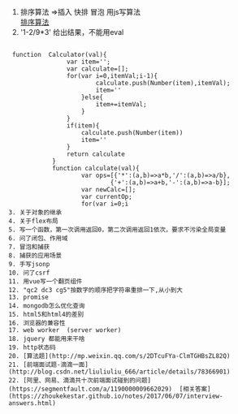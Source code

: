 1. 排序算法 =>插入 快排 冒泡 用js写算法   
 [排序算法](http://blog.csdn.net/u013063153/article/details/52667542#t10)
2. '1-2/9*3' 给出结果，不能用eval  
 <code>
 function  Calculator(val){
				var item='';
				var calculate=[];
				for(var i=0,itemVal;i<val.length,itemVal=val.charAt(i);i++){
					if('+-*/'.indexOf(itemVal)>-1){
						calculate.push(Number(item),itemVal);
						item=''
					}else{
						item+=itemVal;
					}
				}
				if(item){
					calculate.push(Number(item))
					item=''
				}
				return calculate
			}
			function calculate(val){
					var ops=[{'*':(a,b)=>a*b,'/':(a,b)=>a/b},
							{'+':(a,b)=>a+b,'-':(a,b)=>a-b}];
					var newCalc=[];
					var currentOp;
					for(var i=0;i<ops.length;i++){
						for(var j=0;j<val.length;j++){
							if(ops[i][val[j]]){//如果是计算符号
								currentOp=ops[i][val[j]];//把计算赋值
							}else if(currentOp){//如果有符号
								newCalc[newCalc.length-1]=currentOp(newCalc[newCalc.length-1],val[j]);
								//如果不是符号且上一步是符号,这一步是数字，那么就把上一个数字和当前的符号和上一个数字计算出来，
								currentOp=''
							}else{
								newCalc.push(val[j]);//将数字叠如数组中
							}
						}//做完了一部级别的运算
						val=newCalc;//将上一个级别的运算的值给老数据，去计算下一个级别的运算
						newCalc=[];//将临时的计算值清空
					}
				return val[0]
			}
			var calculateArray=Calculator('1-2/9*3')
			calculate(calculateArray)
</code>
3. 关于对象的继承  
4. 关于flex布局  
5. 写一个函数，第一次调用返回0，第二次调用返回1依次，要求不污染全局变量
6. 问了闭包、作用域  
7. 冒泡和捕获  
8. 捕获的应用场景  
9. 手写jsonp  
10. 问了csrf  
11. 用vue写一个翻页组件   
12. "qc2 dc3 cg5"按数字的顺序把字符串重排一下,从小到大
13. promise  
14. mongodb怎么优化查询  
15. html5和html4的差别  
16. 浏览器的兼容性  
17. web worker  (server worker)  
18. jquery 都能用来干啥  
19. http状态码  
20. [算法题](http://mp.weixin.qq.com/s/2DTcuFYa-ClmTGHBsZL82Q)  
21. [前端面试题-滴滴一面](http://blog.csdn.net/liuliuliu_666/article/details/78366901)  
22. [阿里、网易、滴滴共十次前端面试碰到的问题](https://segmentfault.com/a/1190000009662029)  [相关答案](https://zhoukekestar.github.io/notes/2017/06/07/interview-answers.html) 
